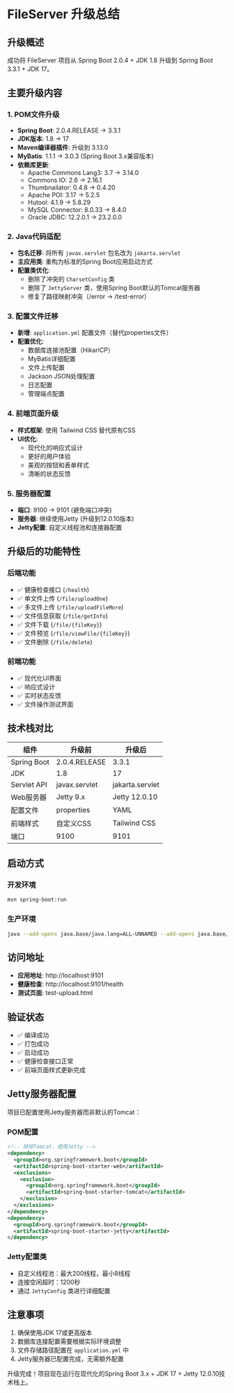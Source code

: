 # FileServer 升级总结

## 升级概述
成功将 FileServer 项目从 Spring Boot 2.0.4 + JDK 1.8 升级到 Spring Boot 3.3.1 + JDK 17。

## 主要升级内容

### 1. POM文件升级
- **Spring Boot**: 2.0.4.RELEASE → 3.3.1
- **JDK版本**: 1.8 → 17
- **Maven编译器插件**: 升级到 3.13.0
- **MyBatis**: 1.1.1 → 3.0.3 (Spring Boot 3.x兼容版本)
- **依赖库更新**:
  - Apache Commons Lang3: 3.7 → 3.14.0
  - Commons IO: 2.6 → 2.16.1
  - Thumbnailator: 0.4.8 → 0.4.20
  - Apache POI: 3.17 → 5.2.5
  - Hutool: 4.1.9 → 5.8.29
  - MySQL Connector: 8.0.33 → 8.4.0
  - Oracle JDBC: 12.2.0.1 → 23.2.0.0

### 2. Java代码适配
- **包名迁移**: 将所有 `javax.servlet` 包名改为 `jakarta.servlet`
- **主应用类**: 重构为标准的Spring Boot应用启动方式
- **配置类优化**: 
  - 删除了冲突的 `CharsetConfig` 类
  - 删除了 `JettyServer` 类，使用Spring Boot默认的Tomcat服务器
  - 修复了路径映射冲突（/error → /test-error）

### 3. 配置文件迁移
- **新增**: `application.yml` 配置文件（替代properties文件）
- **配置优化**:
  - 数据库连接池配置（HikariCP）
  - MyBatis详细配置
  - 文件上传配置
  - Jackson JSON处理配置
  - 日志配置
  - 管理端点配置

### 4. 前端页面升级
- **样式框架**: 使用 Tailwind CSS 替代原有CSS
- **UI优化**: 
  - 现代化的响应式设计
  - 更好的用户体验
  - 美观的按钮和表单样式
  - 清晰的状态反馈

### 5. 服务器配置
- **端口**: 9100 → 9101 (避免端口冲突)
- **服务器**: 继续使用Jetty (升级到12.0.10版本)
- **Jetty配置**: 自定义线程池和连接器配置

## 升级后的功能特性

### 后端功能
- ✅ 健康检查接口 (`/health`)
- ✅ 单文件上传 (`/file/uploadOne`)
- ✅ 多文件上传 (`/file/uploadFileMore`)
- ✅ 文件信息获取 (`/file/getInfo`)
- ✅ 文件下载 (`/file/{fileKey}`)
- ✅ 文件预览 (`/file/viewFile/{fileKey}`)
- ✅ 文件删除 (`/file/delete`)

### 前端功能
- ✅ 现代化UI界面
- ✅ 响应式设计
- ✅ 实时状态反馈
- ✅ 文件操作测试界面

## 技术栈对比

| 组件 | 升级前 | 升级后 |
|------|--------|--------|
| Spring Boot | 2.0.4.RELEASE | 3.3.1 |
| JDK | 1.8 | 17 |
| Servlet API | javax.servlet | jakarta.servlet |
| Web服务器 | Jetty 9.x | Jetty 12.0.10 |
| 配置文件 | properties | YAML |
| 前端样式 | 自定义CSS | Tailwind CSS |
| 端口 | 9100 | 9101 |

## 启动方式

### 开发环境
```bash
mvn spring-boot:run
```

### 生产环境
```bash
java --add-opens java.base/java.lang=ALL-UNNAMED --add-opens java.base/java.util=ALL-UNNAMED -jar target/fileserver-0.0.1-SNAPSHOT.jar
```

## 访问地址
- **应用地址**: http://localhost:9101
- **健康检查**: http://localhost:9101/health
- **测试页面**: test-upload.html

## 验证状态
- ✅ 编译成功
- ✅ 打包成功
- ✅ 启动成功
- ✅ 健康检查接口正常
- ✅ 前端页面样式更新完成

## Jetty服务器配置
项目已配置使用Jetty服务器而非默认的Tomcat：

### POM配置
```xml
<!-- 排除Tomcat，使用Jetty -->
<dependency>
  <groupId>org.springframework.boot</groupId>
  <artifactId>spring-boot-starter-web</artifactId>
  <exclusions>
    <exclusion>
      <groupId>org.springframework.boot</groupId>
      <artifactId>spring-boot-starter-tomcat</artifactId>
    </exclusion>
  </exclusions>
</dependency>
<dependency>
  <groupId>org.springframework.boot</groupId>
  <artifactId>spring-boot-starter-jetty</artifactId>
</dependency>
```

### Jetty配置类
- 自定义线程池：最大200线程，最小8线程
- 连接空闲超时：1200秒
- 通过 `JettyConfig` 类进行详细配置

## 注意事项
1. 确保使用JDK 17或更高版本
2. 数据库连接配置需要根据实际环境调整
3. 文件存储路径配置在 `application.yml` 中
4. Jetty服务器已配置完成，无需额外配置

升级完成！项目现在运行在现代化的Spring Boot 3.x + JDK 17 + Jetty 12.0.10技术栈上。
